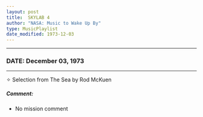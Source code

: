 ```yaml
---
layout: post
title:  SKYLAB 4
author: "NASA: Music to Wake Up By"
type: MusicPlaylist
date_modified: 1973-12-03
---
```


----
### DATE: December 03, 1973
----
✧ Selection from The Sea by Rod McKuen

##### Comment:
* No mission comment
